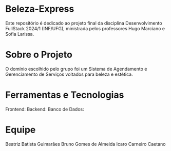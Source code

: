 # Beleza-Express
Este repositório é dedicado ao projeto final da disciplina Desenvolvimento FullStack 2024/1 (INF/UFG), ministrada pelos professores Hugo Marciano e Sofia Larissa.

# Sobre o Projeto
O domínio escolhido pelo grupo foi um Sistema de Agendamento e Gerenciamento de Serviços voltados para beleza e estética.

# Ferramentas e Tecnologias
Frontend: 
Backend: 
Banco de Dados:

# Equipe
Beatriz Batista Guimarães
Bruno Gomes de Almeida
Icaro Carneiro Caetano 
